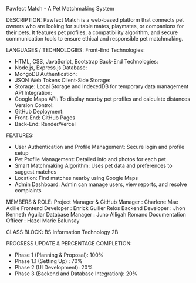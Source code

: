 Pawfect Match - A Pet Matchmaking System

DESCRIPTION:
Pawfect Match is a web-based platform that connects pet owners who are looking for suitable mates, playmates, or companions for their pets. It features pet profiles, a compatibility algorithm, and secure communication tools to ensure ethical and responsible pet matchmaking.

LANGUAGES / TECHNOLOGIES:
Front-End Technologies: 
- HTML, CSS, JavaScript,
Bootstrap Back-End Technologies: 
- Node.js, Express.js 
Database: 
- MongoDB 
Authentication: 
- JSON Web Tokens
Client-Side Storage:
- Storage: Local Storage and IndexedDB for temporary data management 
API Integration:
- Google Maps API: To display nearby pet profiles and calculate distances 
Version Control: 
- GitHub 
Deployment:
- Front-End: GitHub Pages
- Back-End: Render/Vercel

FEATURES:
- User Authentication and Profile Management: Secure login and profile setup  
- Pet Profile Management: Detailed info and photos for each pet  
- Smart Matchmaking Algorithm: Uses pet data and preferences to suggest matches  
- Location: Find matches nearby using Google Maps  
- Admin Dashboard: Admin can manage users, view reports, and resolve complaints  

MEMBERS & ROLE:
Project Manager & GitHub Manager : Charlene Mae Adille
Frontend Developer : Enrick Guiller Relos
Backend Developer : Jhon Kenneth Aguilar
Database Manager : Juno Alligah Romano
Documentation Officer : Hazel Marie Balunsay

CLASS BLOCK:
BS Information Technology 2B

PROGRESS UPDATE & PERCENTAGE COMPLETION:
- Phase 1 (Planning & Proposal): 100%  
- Phase 1.1 (Setting Up) : 70%
- Phase 2 (UI Development): 20%  
- Phase 3 (Backend and Database Integration): 20%
